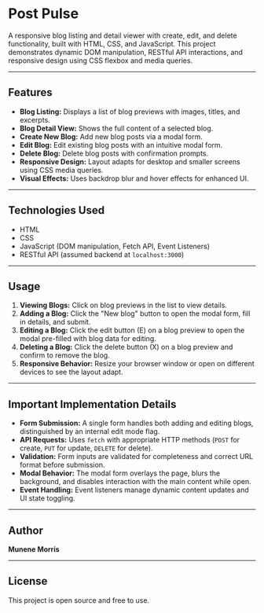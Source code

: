 # Post Pulse

A responsive blog listing and detail viewer with create, edit, and delete functionality, built with HTML, CSS, and JavaScript. This project demonstrates dynamic DOM manipulation, RESTful API interactions, and responsive design using CSS flexbox and media queries.

---

## Features

- **Blog Listing:** Displays a list of blog previews with images, titles, and excerpts.
- **Blog Detail View:** Shows the full content of a selected blog.
- **Create New Blog:** Add new blog posts via a modal form.
- **Edit Blog:** Edit existing blog posts with an intuitive modal form.
- **Delete Blog:** Delete blog posts with confirmation prompts.
- **Responsive Design:** Layout adapts for desktop and smaller screens using CSS media queries.
- **Visual Effects:** Uses backdrop blur and hover effects for enhanced UI.

---

## Technologies Used

- HTML
- CSS
- JavaScript (DOM manipulation, Fetch API, Event Listeners)
- RESTful API (assumed backend at `localhost:3000`)

---



## Usage

1. **Viewing Blogs:** Click on blog previews in the list to view details.
2. **Adding a Blog:** Click the "New blog" button to open the modal form, fill in details, and submit.
3. **Editing a Blog:** Click the edit button (E) on a blog preview to open the modal pre-filled with blog data for editing.
4. **Deleting a Blog:** Click the delete button (X) on a blog preview and confirm to remove the blog.
5. **Responsive Behavior:** Resize your browser window or open on different devices to see the layout adapt.

---

## Important Implementation Details

- **Form Submission:** A single form handles both adding and editing blogs, distinguished by an internal edit mode flag.
- **API Requests:** Uses `fetch` with appropriate HTTP methods (`POST` for create, `PUT` for update, `DELETE` for delete).
- **Validation:** Form inputs are validated for completeness and correct URL format before submission.
- **Modal Behavior:** The modal form overlays the page, blurs the background, and disables interaction with the main content while open.
- **Event Handling:** Event listeners manage dynamic content updates and UI state toggling.

---

## Author

**Munene Morris**

---

## License

This project is open source and free to use.

